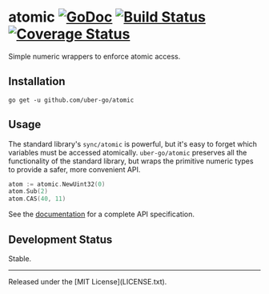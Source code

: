 # atomic [![GoDoc][doc-img]][doc] [![Build Status][ci-img]][ci] [![Coverage Status][cov-img]][cov]

Simple numeric wrappers to enforce atomic access.

## Installation
`go get -u github.com/uber-go/atomic`

## Usage
The standard library's `sync/atomic` is powerful, but it's easy to forget which
variables must be accessed atomically. `uber-go/atomic` preserves all the
functionality of the standard library, but wraps the primitive numeric types to
provide a safer, more convenient API.

```go
atom := atomic.NewUint32(0)
atom.Sub(2)
atom.CAS(40, 11)
```

See the [documentation][doc] for a complete API specification.

## Development Status
Stable.

<hr>
Released under the [MIT License](LICENSE.txt).

[doc-img]: https://godoc.org/github.com/uber-go/atomic?status.svg
[doc]: https://godoc.org/github.com/uber-go/atomic
[ci-img]: https://travis-ci.org/uber-go/atomic.svg?branch=master
[ci]: https://travis-ci.org/uber-go/atomic
[cov-img]: https://coveralls.io/repos/github/uber-go/atomic/badge.svg?branch=master
[cov]: https://coveralls.io/github/uber-go/atomic?branch=master
